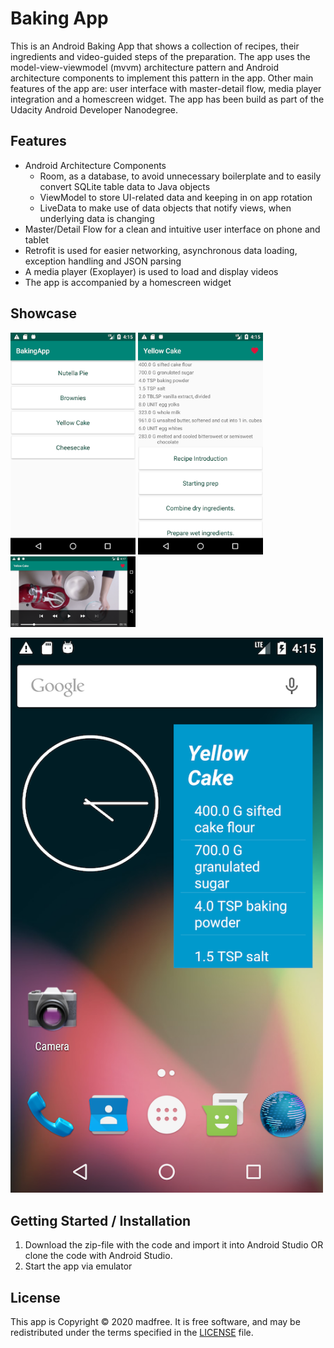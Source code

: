 # Baking App

This is an Android Baking App that shows a collection of recipes, their ingredients and video-guided steps of the preparation. The app uses the model-view-viewmodel (mvvm) architecture pattern and Android architecture components to implement this pattern in the app. Other main features of the app are: user interface with master-detail flow, media player integration and a homescreen widget.
The app has been build as part of the Udacity Android Developer Nanodegree.

## Features

- Android Architecture Components
    - Room, as a database, to avoid unnecessary boilerplate and to easily convert SQLite table data to Java objects
    - ViewModel to store UI-related data and keeping in on app rotation
    - LiveData to make use of data objects that notify views, when underlying data is changing
- Master/Detail Flow for a clean and intuitive user interface on phone and tablet
- Retrofit is used for easier networking, asynchronous data loading, exception handling and JSON parsing
- A media player (Exoplayer) is used to load and display videos
- The app is accompanied by a homescreen widget

## Showcase

<img src=/screenshots/1.png width="200">   <img src=/screenshots/2.png width="200">   <img src=/screenshots/3.png width="200">

<img src=/screenshots/4.png width="500">

## Getting Started / Installation
1. Download the zip-file with the code and import it into Android Studio OR clone the code with Android Studio.
2. Start the app via emulator

## License
This app is Copyright © 2020 madfree. It is free software, and may be redistributed under the terms specified in the [LICENSE](/LICENSE) file.

